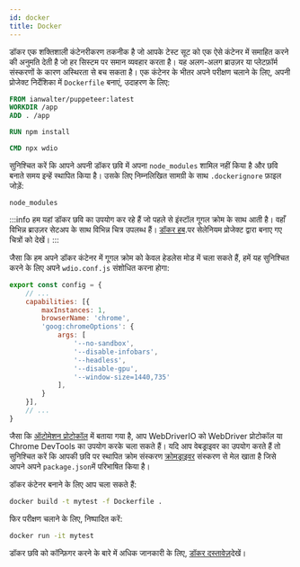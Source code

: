 ```yaml
---
id: docker
title: Docker
---
```


डॉकर एक शक्तिशाली कंटेनरीकरण तकनीक है जो आपके टेस्ट सूट को एक ऐसे कंटेनर में समाहित करने की अनुमति देती है जो हर सिस्टम पर समान व्यवहार करता है। यह अलग-अलग ब्राउज़र या प्लेटफ़ॉर्म संस्करणों के कारण अस्थिरता से बच सकता है। एक कंटेनर के भीतर अपने परीक्षण चलाने के लिए, अपनी प्रोजेक्ट निर्देशिका में `Dockerfile` बनाएं, उदाहरण के लिए:

```Dockerfile
FROM ianwalter/puppeteer:latest
WORKDIR /app
ADD . /app

RUN npm install

CMD npx wdio
```

सुनिश्चित करें कि आपने अपनी डॉकर छवि में अपना `node_modules` शामिल नहीं किया है और छवि बनाते समय इन्हें स्थापित किया है। उसके लिए निम्नलिखित सामग्री के साथ `.dockerignore` फ़ाइल जोड़ें:

```
node_modules
```

:::info
हम यहां डॉकर छवि का उपयोग कर रहे हैं जो पहले से इंस्टॉल गूगल क्रोम के साथ आती है। वहाँ विभिन्न ब्राउज़र सेटअप के साथ विभिन्न चित्र उपलब्ध हैं। [डॉकर हब](https://hub.docker.com/u/selenium).पर सेलेनियम प्रोजेक्ट द्वारा बनाए गए चित्रों को देखें।
:::

जैसा कि हम अपने डॉकर कंटेनर में गूगल क्रोम को केवल हेडलेस मोड में चला सकते हैं, हमें यह सुनिश्चित करने के लिए अपने `wdio.conf.js` संशोधित करना होगा:

```js title="wdio.conf.js"
export const config = {
    // ...
    capabilities: [{
        maxInstances: 1,
        browserName: 'chrome',
        'goog:chromeOptions': {
            args: [
                '--no-sandbox',
                '--disable-infobars',
                '--headless',
                '--disable-gpu',
                '--window-size=1440,735'
            ],
        }
    }],
    // ...
}
```

जैसा कि [ऑटोमेशन प्रोटोकॉल](/docs/automationProtocols) में बताया गया है, आप WebDriverIO को WebDriver प्रोटोकॉल या Chrome DevTools का उपयोग करके चला सकते हैं। यदि आप वेबड्राइवर का उपयोग करते हैं तो सुनिश्चित करें कि आपकी छवि पर स्थापित क्रोम संस्करण [क्रोमड्राइवर](https://www.npmjs.com/package/chromedriver) संस्करण से मेल खाता है जिसे आपने अपने `package.json`में परिभाषित किया है।

डॉकर कंटेनर बनाने के लिए आप चला सकते हैं:

```sh
docker build -t mytest -f Dockerfile .
```

फिर परीक्षण चलाने के लिए, निष्पादित करें:

```sh
docker run -it mytest
```

डॉकर छवि को कॉन्फ़िगर करने के बारे में अधिक जानकारी के लिए, [डॉकर दस्तावेज़](https://docs.docker.com/)देखें।
